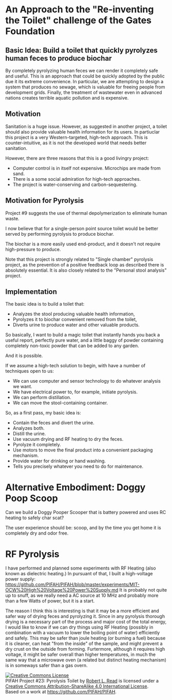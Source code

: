 # An Approach to the "Re-inventing the Toilet" challenge of the Gates Foundation

## Basic Idea: Build a toilet that quickly pyrolyzes human feces to produce biochar

By completely pyrolyzing human feces we can render it completely safe and useful. This is an approach that could
be quickly adopted by the public due it its extreme convenience. In particular, we are attempting to design a system
that produces no sewage, which is valuable for freeing people from development grids. Finally, the treatment of wastewater
even in advanced nations creates terrible aquatic pollution and is expensive.

## Motivation

Sanitation is a huge issue. However, as suggested in another project, a toilet should also provide valuable health
information for its users. In partiuclar this project is a very Western-targeted, high-tech approach. This is counter-intuitive,
as it is not the developed world that needs better sanitation.

However, there are three reasons that this is a good livingry project:
* Computer control is in itself not expensive. Microchips are made from sand.
* There is a some social admiration for high-tech approaches.
* The project is water-conserving and carbon-sequestering.

## Motivation for Pyrolysis

Project #9 suggests the use of thermal depolymerization to eliminate human waste.

I now believe that for a single-person point source toilet would be better served by performing pyrolysis to produce
biochar.

The biochar is a more easily used end-product, and it doesn't not require high-pressure to produce.

Note that this project is strongly related to "Single chamber" pyrolysis project, as the prevention of a positive feedback loop 
as described there is absolutely essential. It is also closely related to the "Personal stool analysis" project.

## Implementation

The basic idea is to build a toilet that:
* Analyzes the stool producing valuable health information,
* Pyrolyzes it to biochar convenient removed from the toilet,
* Diverts urine to produce water and other valuable products.

So basically, I want to build a magic toilet that instantly hands you back a useful report, perfectly pure water, and a little baggy of powder
containing completely non-toxic powder that can be added to any garden.

And it is possible.

If we assume a high-tech solution to begin, with have a number of techniques open to us:
* We can use computer and sensor technology to do whatever analysis we want.
* We have electrical power to, for example, initiate pyrolysis.
* We can perform distillation.
* We can move the stool-containing container.

So, as a first pass, my basic idea is:
* Contain the feces and divert the urine.
* Analyzes both.
* Distill the urine.
* Use vacuum drying and RF heating to dry the feces.
* Pyrolyze it completely.
* Use motors to move the final product into a convenient packaging mechanism.
* Provide water for drinking or hand washing.
* Tells you precisely whatever you need to do for maintenance.

# Alternative Embodiment: Doggy Poop Scoop

Can we build a Doggy Pooper Scooper that is battery powered and uses RC heating to safely char scat?

The user experience should be: scoop, and by the time you get home it is completely dry and odor free.

# RF Pyrolysis

I have performed and planned some experiments with RF Heating (also known as dielectric heating.) In pursuant of that, I built a high-voltage power supply: https://github.com/PIFAH/PIFAH/blob/master/experiments/MIT-OCW%20High%20Voltage%20Power%20Supply.md
It is probably not quite up to snuff, as we really need a AC source at 10 MHz and probably more than a few Watts of power, but it is a start.

The reason I think this is interesting is that it may be a more efficient and safer way of drying feces and pyrolyzing it.  Since in any pyrolysis thorough drying is a necessary part of the process and major cost of the total energy, I would like to know if we can dry things using RF Heating (possibly in combination with a vacuum to lower the boiling point of water) efficiently and safely.  This may be safer than joule heating (or burning a fuel) because it is cleaner, can heat "from the inside" of the sample, and might prevent a dry crust on the outside from forming. Furtermore, although it requires high voltage, it might be safer overall than higher temperatures, in much the same way that a microwave oven (a related but distinct heating mechanism) is in someways safer than a gas overn.



<a rel="license" href="http://creativecommons.org/licenses/by-sa/4.0/"><img alt="Creative Commons License" style="border-width:0" src="https://i.creativecommons.org/l/by-sa/4.0/88x31.png" /></a><br /><span xmlns:dct="http://purl.org/dc/terms/" href="http://purl.org/dc/dcmitype/Text" property="dct:title" rel="dct:type">PIFAH Project #23:  Pyrolysis Toilet</span> by <a xmlns:cc="http://creativecommons.org/ns#" href="https://github.com/PIFAH/PIFAH" property="cc:attributionName" rel="cc:attributionURL">Robert L. Read</a> is licensed under a <a rel="license" href="http://creativecommons.org/licenses/by-sa/4.0/">Creative Commons Attribution-ShareAlike 4.0 International License</a>.<br />Based on a work at <a xmlns:dct="http://purl.org/dc/terms/" href="https://github.com/PIFAH/PIFAH" rel="dct:source">https://github.com/PIFAH/PIFAH</a>. 


